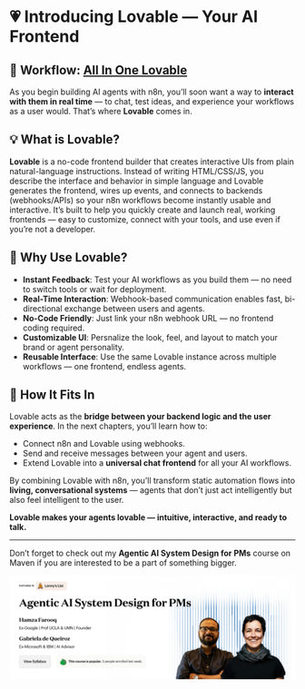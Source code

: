 # 💗 Introducing Lovable — Your AI Frontend
## 🔀 Workflow: [All In One Lovable](https://github.com/aminajavaid30/agents-in-action/tree/substack-blogs/401-all-in-one-lovable) 

As you begin building AI agents with n8n, you’ll soon want a way to **interact with them in real time** — to chat, test ideas, and experience your workflows as a user would. That’s where **Lovable** comes in.

## 💡 What is Lovable?

**Lovable** is a no-code frontend builder that creates interactive UIs from plain natural-language instructions. Instead of writing HTML/CSS/JS, you describe the interface and behavior in simple language and Lovable generates the frontend, wires up events, and connects to backends (webhooks/APIs) so your n8n workflows become instantly usable and interactive. It’s built to help you quickly create and launch real, working frontends — easy to customize, connect with your tools, and use even if you’re not a developer.

## 🚀 Why Use Lovable?

- **Instant Feedback**: Test your AI workflows as you build them — no need to switch tools or wait for deployment.
- **Real-Time Interaction**: Webhook-based communication enables fast, bi-directional exchange between users and agents.
- **No-Code Friendly**: Just link your n8n webhook URL — no frontend coding required.
- **Customizable UI**: Persnalize the look, feel, and layout to match your brand or agent personality.
- **Reusable Interface**: Use the same Lovable instance across multiple workflows — one frontend, endless agents.

## 🔗 How It Fits In

Lovable acts as the **bridge between your backend logic and the user experience**. In the next chapters, you’ll learn how to:

- Connect n8n and Lovable using webhooks.
- Send and receive messages between your agent and users.
- Extend Lovable into a **universal chat frontend** for all your AI workflows.

By combining Lovable with n8n, you’ll transform static automation flows into **living, conversational systems** — agents that don’t just act intelligently but also feel intelligent to the user.

**Lovable makes your agents lovable — intuitive, interactive, and ready to talk.**

---

Don’t forget to check out my **Agentic AI System Design for PMs** course on Maven if you are interested to be a part of something bigger.

![AI Bootcamp](images/ai-bootcamp.png)
